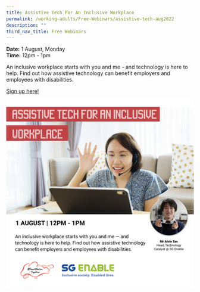 ```yaml
---
title: Assistive Tech For An Inclusive Workplace
permalink: /working-adults/Free-Webinars/assistive-tech-aug2022
description: ""
third_nav_title: Free Webinars
---
```

**Date:** 1 August, Monday
<br> **Time:** 12pm - 1pm

An inclusive workplace starts with you and me - and technology is here to help. Find out how assistive technology can benefit employers and employees with disabilities. 

[Sign up here!](https://go.gov.sg/wa-assistivetech-aug22)

![free webinars on assistive tech for working adults](/images/Aug%202022/WA_1%20Aug.jpeg)